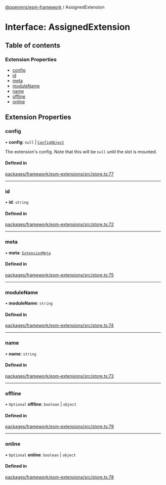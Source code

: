 [@openmrs/esm-framework](../API.md) / AssignedExtension

# Interface: AssignedExtension

## Table of contents

### Extension Properties

- [config](AssignedExtension.md#config)
- [id](AssignedExtension.md#id)
- [meta](AssignedExtension.md#meta)
- [moduleName](AssignedExtension.md#modulename)
- [name](AssignedExtension.md#name)
- [offline](AssignedExtension.md#offline)
- [online](AssignedExtension.md#online)

## Extension Properties

### config

• **config**: ``null`` \| [`ConfigObject`](ConfigObject.md)

The extension's config. Note that this will be `null` until the slot is mounted.

#### Defined in

[packages/framework/esm-extensions/src/store.ts:77](https://github.com/openmrs/openmrs-esm-core/blob/main/packages/framework/esm-extensions/src/store.ts#L77)

___

### id

• **id**: `string`

#### Defined in

[packages/framework/esm-extensions/src/store.ts:72](https://github.com/openmrs/openmrs-esm-core/blob/main/packages/framework/esm-extensions/src/store.ts#L72)

___

### meta

• **meta**: [`ExtensionMeta`](ExtensionMeta.md)

#### Defined in

[packages/framework/esm-extensions/src/store.ts:75](https://github.com/openmrs/openmrs-esm-core/blob/main/packages/framework/esm-extensions/src/store.ts#L75)

___

### moduleName

• **moduleName**: `string`

#### Defined in

[packages/framework/esm-extensions/src/store.ts:74](https://github.com/openmrs/openmrs-esm-core/blob/main/packages/framework/esm-extensions/src/store.ts#L74)

___

### name

• **name**: `string`

#### Defined in

[packages/framework/esm-extensions/src/store.ts:73](https://github.com/openmrs/openmrs-esm-core/blob/main/packages/framework/esm-extensions/src/store.ts#L73)

___

### offline

• `Optional` **offline**: `boolean` \| `object`

#### Defined in

[packages/framework/esm-extensions/src/store.ts:79](https://github.com/openmrs/openmrs-esm-core/blob/main/packages/framework/esm-extensions/src/store.ts#L79)

___

### online

• `Optional` **online**: `boolean` \| `object`

#### Defined in

[packages/framework/esm-extensions/src/store.ts:78](https://github.com/openmrs/openmrs-esm-core/blob/main/packages/framework/esm-extensions/src/store.ts#L78)
